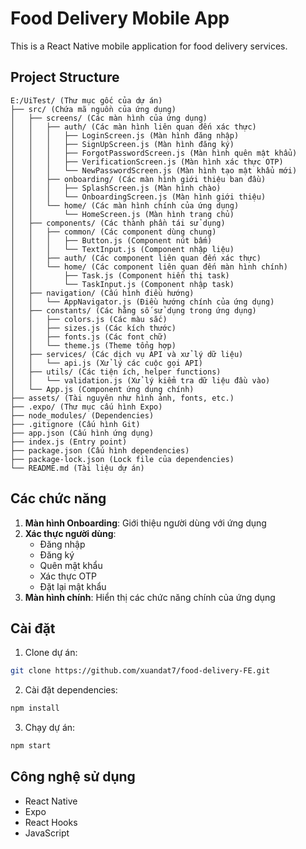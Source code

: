 # Food Delivery Mobile App

This is a React Native mobile application for food delivery services.

## Project Structure

```
E:/UiTest/ (Thư mục gốc của dự án)
├── src/ (Chứa mã nguồn của ứng dụng)
│   ├── screens/ (Các màn hình của ứng dụng)
│   │   ├── auth/ (Các màn hình liên quan đến xác thực)
│   │   │   ├── LoginScreen.js (Màn hình đăng nhập)
│   │   │   ├── SignUpScreen.js (Màn hình đăng ký)
│   │   │   ├── ForgotPasswordScreen.js (Màn hình quên mật khẩu)
│   │   │   ├── VerificationScreen.js (Màn hình xác thực OTP)
│   │   │   └── NewPasswordScreen.js (Màn hình tạo mật khẩu mới)
│   │   ├── onboarding/ (Các màn hình giới thiệu ban đầu)
│   │   │   ├── SplashScreen.js (Màn hình chào)
│   │   │   └── OnboardingScreen.js (Màn hình giới thiệu)
│   │   └── home/ (Các màn hình chính của ứng dụng)
│   │       └── HomeScreen.js (Màn hình trang chủ)
│   ├── components/ (Các thành phần tái sử dụng)
│   │   ├── common/ (Các component dùng chung)
│   │   │   ├── Button.js (Component nút bấm)
│   │   │   └── TextInput.js (Component nhập liệu)
│   │   ├── auth/ (Các component liên quan đến xác thực)
│   │   └── home/ (Các component liên quan đến màn hình chính)
│   │       ├── Task.js (Component hiển thị task)
│   │       └── TaskInput.js (Component nhập task)
│   ├── navigation/ (Cấu hình điều hướng)
│   │   └── AppNavigator.js (Điều hướng chính của ứng dụng)
│   ├── constants/ (Các hằng số sử dụng trong ứng dụng)
│   │   ├── colors.js (Các màu sắc)
│   │   ├── sizes.js (Các kích thước)
│   │   ├── fonts.js (Các font chữ)
│   │   └── theme.js (Theme tổng hợp)
│   ├── services/ (Các dịch vụ API và xử lý dữ liệu)
│   │   └── api.js (Xử lý các cuộc gọi API)
│   ├── utils/ (Các tiện ích, helper functions)
│   │   └── validation.js (Xử lý kiểm tra dữ liệu đầu vào)
│   └── App.js (Component ứng dụng chính)
├── assets/ (Tài nguyên như hình ảnh, fonts, etc.)
├── .expo/ (Thư mục cấu hình Expo)
├── node_modules/ (Dependencies)
├── .gitignore (Cấu hình Git)
├── app.json (Cấu hình ứng dụng)
├── index.js (Entry point)
├── package.json (Cấu hình dependencies)
├── package-lock.json (Lock file của dependencies)
└── README.md (Tài liệu dự án)
```

## Các chức năng

1. **Màn hình Onboarding**: Giới thiệu người dùng với ứng dụng
2. **Xác thực người dùng**:
   - Đăng nhập
   - Đăng ký
   - Quên mật khẩu
   - Xác thực OTP
   - Đặt lại mật khẩu
3. **Màn hình chính**: Hiển thị các chức năng chính của ứng dụng

## Cài đặt

1. Clone dự án:
```bash
git clone https://github.com/xuandat7/food-delivery-FE.git
```

2. Cài đặt dependencies:
```bash
npm install
```

3. Chạy dự án:
```bash
npm start
```

## Công nghệ sử dụng

- React Native
- Expo
- React Hooks
- JavaScript 